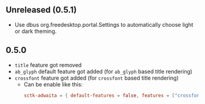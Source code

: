 ## Unreleased (0.5.1)
- Use dbus org.freedesktop.portal.Settings to automatically choose light or dark theming.

## 0.5.0
- `title` feature got removed
- `ab_glyph` default feature got added (for `ab_glyph` based title rendering)
- `crossfont` feature got added (for `crossfont` based title rendering)
    - Can be enable like this: 
        ```toml
        sctk-adwaita = { default-features = false, features = ["crossfont"] }
        ```
